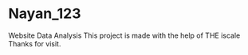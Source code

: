 # Nayan_123
Website Data Analysis 
This project is made with the help of THE iscale 
Thanks for visit.
